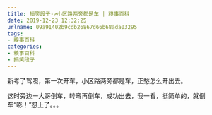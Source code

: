 ```yaml
---
title: 搞笑段子->小区路两旁都是车 | 糗事百科
date: 2019-12-23 12:32:25
urlname: 09a91402b9cdb26867d66b68ada03295
tags: 
- 糗事百科
categories:
- 糗事百科
- 搞笑段子
---
```

新考了驾照，第一次开车，小区路两旁都是车，正愁怎么开出去。

这时旁边一大哥倒车，转弯再倒车，成功出去，我一看，挺简单的，就倒车“嘭！”怼上了。。。


